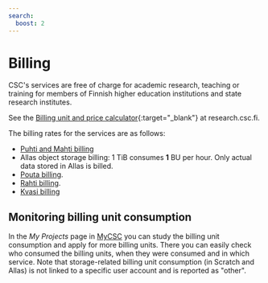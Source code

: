 ```yaml
---
search:
  boost: 2
---
```


# Billing

CSC's services are free of charge for academic research, teaching or training for members of Finnish higher education institutions and state research institutes.

See the [Billing unit and price calculator](https://research.csc.fi/billing-units#buc){:target="_blank"}
at research.csc.fi.

The billing rates for the services are as follows:
 * [Puhti and Mahti billing](../computing/hpc-billing.md)
 * Allas object storage billing:  1 TiB consumes **1** BU per hour. Only actual data stored in Allas is billed.
 * [Pouta billing](../cloud/pouta/accounting.md).
 * [Rahti billing](../cloud/rahti/billing.md).
 * [Kvasi billing](../computing/quantum-computing/kvasi/kvasi-billing.md)


## Monitoring billing unit consumption

In the _My Projects_ page in [MyCSC](https://my.csc.fi) you can study the
billing unit consumption and apply for more billing units. There you can easily
check who consumed the billing units, when they were consumed and in which
service. Note that storage-related billing unit consumption (in Scratch and
Allas) is not linked to a specific user account and is reported as "other".
